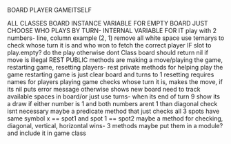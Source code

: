 BOARD
PLAYER
GAMEITSELF

ALL CLASSES
BOARD INSTANCE VARIABLE FOR EMPTY BOARD
JUST CHOOSE WHO PLAYS BY TURN- INTERNAL VARIABLE FOR IT
play with 2 numbers- line, column example (2, 1) remove all white space
use ternarys to check whose turn it is and who won to fetch the correct player
IF slot to play.empty? do the play otherwise dont
Class board should return nil if move is illegal
REST PUBLIC methods are making a move/playing the game, restarting game, resetting
players- rest private methods for helping play the game
restarting game is just clear board and turns to 1
resetting requires names for players
playing game checks whose turn it is, makes the move, if its nil puts error message
otherwise shows new board
need to track available spaces in board/or just use turns- when its end
of turn 9 show its a draw
if either number is 1 and both numbers arent 1 than diagonal check isnt necessary
maybe a predicate method that just checks all 3 spots have same symbol x == spot1
and spot 1 == spot2
maybe a method for checking, diagonal, vertical, horizontal wins- 3 methods
maybe put them in a module? and include it in game class
